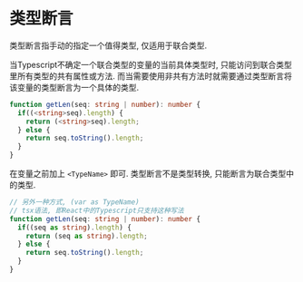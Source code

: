 # 类型断言

类型断言指手动的指定一个值得类型, 仅适用于联合类型.

当Typescript不确定一个联合类型的变量的当前具体类型时, 只能访问到联合类型里所有类型的共有属性或方法. 而当需要使用非共有方法时就需要通过类型断言将该变量的类型断言为一个具体的类型.

```ts
function getLen(seq: string | number): number {
  if((<string>seq).length) {
    return (<string>seq).length;
  } else {
    return seq.toString().length;
  }
}
```

在变量之前加上 `<TypeName>` 即可. 类型断言不是类型转换, 只能断言为联合类型中的类型.

```ts
// 另外一种方式, (var as TypeName)
// tsx语法, 即React中的Typescript只支持这种写法
function getLen(seq: string | number): number {
  if((seq as string).length) {
    return (seq as string).length;
  } else {
    return seq.toString().length;
  }
}
```

